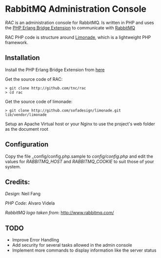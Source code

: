 # RabbitMQ Administration Console #

*RAC* is an administration console for RabbitMQ. Is written in PHP and uses the [PHP Erlang Bridge Extension](http://code.google.com/p/mypeb/) to communicate with [RabbitMQ](http://www.rabbitmq.com/)

RAC PHP code is structure around [Limonade](http://github.com/sofadesign/limonade), which is a lightweight PHP framework.

## Installation ##

Install the PHP Erlang Bridge Extension from [here](http://code.google.com/p/mypeb/)
    
Get the source code of RAC:

    > git clone http://github.com/tnc/rac
    > cd rac

Get the source code of limonade:

    > git clone http://github.com/sofadesign/limonade.git lib/vendor/limonade
    
Setup an Apache Virtual host or your Nginx to use the project's web folder as the document root

## Configuration ##

Copy the file _config/config.php.sample to _config/config.php_ and edit the values for *RABBITMQ_HOST* and *RABBITMQ_COOKIE* to suit those of your system.
    
## Credits: ##

_Design_: Neil Fang

_PHP Code_: Alvaro Videla

_RabbitMQ logo taken from_: http://www.rabbitmq.com/

## TODO ##

* Improve Error Handling
* Add security for several tasks allowed in the admin console
* Implement more commands to display information like the server status